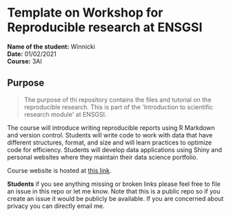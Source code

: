 # Template on Workshop for Reproducible research at ENSGSI

**Name of the student:** Winnicki <br>
**Date:** 01/02/2021 <br>
**Course:** 3AI <br>

## Purpose
> The purpose of thi repository contains the files and tutorial on the reproducible research.
This is part of the 'Introduction to scientific research module' at ENSGSI.

The course will introduce writing reproducible reports using R Markdown and version control. 
Students will write code to work with data that have different structures, format, and size and will learn practices to optimize code for efficiency. Students will develop data applications using Shiny and personal websites where they maintain their data science portfolio.  

Course website is hosted at [this link](https://lf2l.github.io/ensgsi-research-methods/).

**Students** if you see anything missing or broken links please feel free to file an issue in this repo or let me know. 
Note that this is a public repo so if you create an issue it would be publicly be available. 
If you are concerned about privacy you can directly email me.

